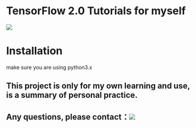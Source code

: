 # TensorFlow 2.0 Tutorials for myself
![](https://raw.githubusercontent.com/huzixuan1/TF_2.0/master/picture/tf.gif)
# Installation
make sure you are using python3.x
## This project is only for my own learning and use, is a summary of personal practice.
## Any questions, please contact：![](https://raw.githubusercontent.com/huzixuan1/TF_2.0/master/picture/connect.jpg)
